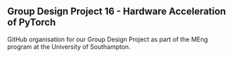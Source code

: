 ## Group Design Project 16 - Hardware Acceleration of PyTorch

GitHub organisation for our Group Design Project as part of the MEng program at the University of Southampton. 
